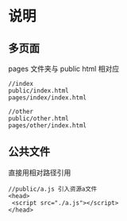 # 说明

## 多页面

pages 文件夹与 public html 相对应

```
//index
public/index.html
pages/index/index.html

//other
public/other.html
pages/other/index.html
```

## 公共文件

直接用相对路径引用

```
//public/a.js 引入资源a文件
<head>
 <script src="./a.js"></script>
</head>

```
